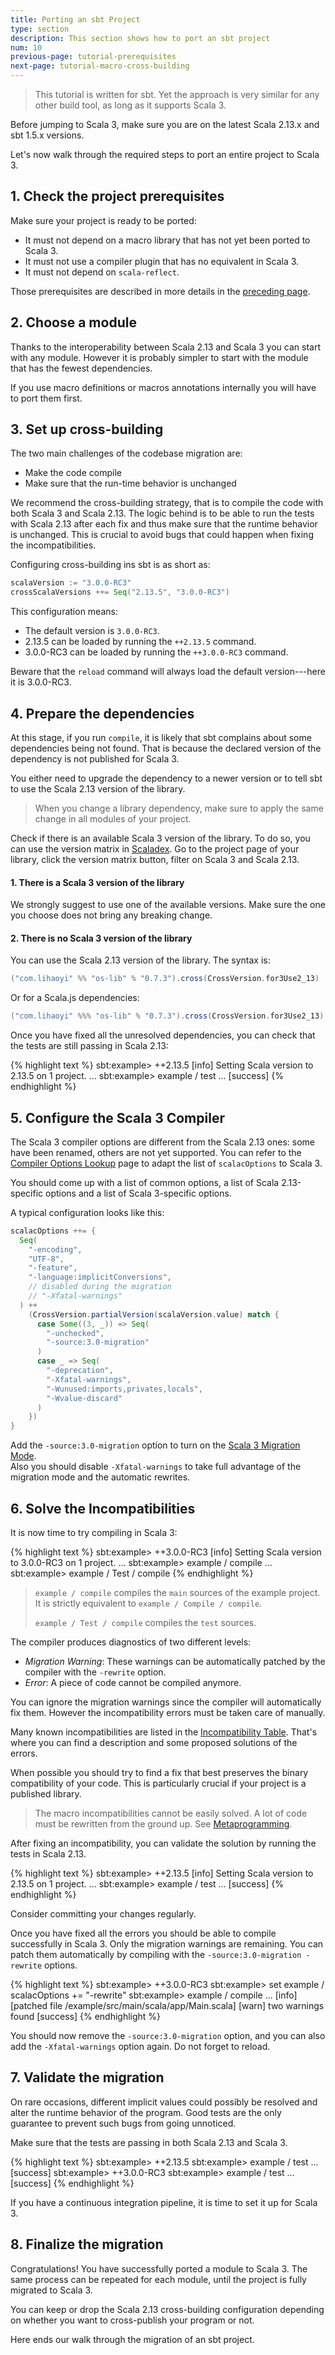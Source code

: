 ```yaml
---
title: Porting an sbt Project
type: section
description: This section shows how to port an sbt project
num: 10
previous-page: tutorial-prerequisites
next-page: tutorial-macro-cross-building
---
```


> This tutorial is written for sbt.
> Yet the approach is very similar for any other build tool, as long as it supports Scala 3.

Before jumping to Scala 3, make sure you are on the latest Scala 2.13.x and sbt 1.5.x versions.

Let's now walk through the required steps to port an entire project to Scala 3.

## 1. Check the project prerequisites

Make sure your project is ready to be ported:
- It must not depend on a macro library that has not yet been ported to Scala 3.
- It must not use a compiler plugin that has no equivalent in Scala 3.
- It must not depend on `scala-reflect`.

Those prerequisites are described in more details in the [preceding page](tutorial-prerequisites.html).

## 2. Choose a module

Thanks to the interoperability between Scala 2.13 and Scala 3 you can start with any module.
However it is probably simpler to start with the module that has the fewest dependencies.

If you use macro definitions or macros annotations internally you will have to port them first.

## 3. Set up cross-building

The two main challenges of the codebase migration are:
- Make the code compile
- Make sure that the run-time behavior is unchanged

We recommend the cross-building strategy, that is to compile the code with both Scala 3 and Scala 2.13.
The logic behind is to be able to run the tests with Scala 2.13 after each fix and thus make sure that the runtime behavior is unchanged.
This is crucial to avoid bugs that could happen when fixing the incompatibilities.

Configuring cross-building ins sbt is as short as:

```scala
scalaVersion := "3.0.0-RC3"
crossScalaVersions ++= Seq("2.13.5", "3.0.0-RC3")
```

This configuration means:
- The default version is `3.0.0-RC3`.
- 2.13.5 can be loaded by running the `++2.13.5` command.
- 3.0.0-RC3 can be loaded by running the `++3.0.0-RC3` command.

Beware that the `reload` command will always load the default version---here it is 3.0.0-RC3.

## 4. Prepare the dependencies

At this stage, if you run `compile`, it is likely that sbt complains about some dependencies being not found.
That is because the declared version of the dependency is not published for Scala 3.

You either need to upgrade the dependency to a newer version or to tell sbt to use the Scala 2.13 version of the library.

> When you change a library dependency, make sure to apply the same change in all modules of your project.

Check if there is an available Scala 3 version of the library.
To do so, you can use the version matrix in [Scaladex](https://index.scala-lang.org/).
Go to the project page of your library, click the version matrix button, filter on Scala 3 and Scala 2.13.

#### 1. There is a Scala 3 version of the library

We strongly suggest to use one of the available versions.
Make sure the one you choose does not bring any breaking change.

#### 2. There is no Scala 3 version of the library

You can use the Scala 2.13 version of the library. The syntax is:

```scala
("com.lihaoyi" %% "os-lib" % "0.7.3").cross(CrossVersion.for3Use2_13)
```

Or for a Scala.js dependencies:

```scala
("com.lihaoyi" %%% "os-lib" % "0.7.3").cross(CrossVersion.for3Use2_13)
```

Once you have fixed all the unresolved dependencies, you can check that the tests are still passing in Scala 2.13:

{% highlight text %}
sbt:example> ++2.13.5
[info] Setting Scala version to 2.13.5 on 1 project.
...
sbt:example> example / test
...
[success]
{% endhighlight %}

## 5. Configure the Scala 3 Compiler

The Scala 3 compiler options are different from the Scala 2.13 ones: some have been renamed, others are not yet supported.
You can refer to the [Compiler Options Lookup](options-lookup.html) page to adapt the list of `scalacOptions` to Scala 3.

You should come up with a list of common options, a list of Scala 2.13-specific options and a list of Scala 3-specific options.

A typical configuration looks like this:
```scala
scalacOptions ++= {
  Seq(
    "-encoding",
    "UTF-8",
    "-feature",
    "-language:implicitConversions",
    // disabled during the migration
    // "-Xfatal-warnings"
  ) ++ 
    (CrossVersion.partialVersion(scalaVersion.value) match {
      case Some((3, _)) => Seq(
        "-unchecked",
        "-source:3.0-migration"
      )
      case _ => Seq(
        "-deprecation",
        "-Xfatal-warnings",
        "-Wunused:imports,privates,locals",
        "-Wvalue-discard"
      )
    })
}
```

Add the `-source:3.0-migration` option to turn on the [Scala 3 Migration Mode](tooling-migration-mode.html).   
Also you should disable `-Xfatal-warnings` to take full advantage of the migration mode and the automatic rewrites.

## 6. Solve the Incompatibilities

It is now time to try compiling in Scala 3:

{% highlight text %}
sbt:example> ++3.0.0-RC3
[info] Setting Scala version to 3.0.0-RC3 on 1 project.
...
sbt:example> example / compile
...
sbt:example> example / Test / compile
{% endhighlight %}

> `example / compile` compiles the `main` sources of the example project.
> It is strictly equivalent to `example / Compile / compile`.
>
> `example / Test / compile` compiles the `test` sources.

The compiler produces diagnostics of two different levels:
- *Migration Warning*: These warnings can be automatically patched by the compiler with the `-rewrite` option.
- *Error*: A piece of code cannot be compiled anymore.

You can ignore the migration warnings since the compiler will automatically fix them.
However the incompatibility errors must be taken care of manually.

Many known incompatibilities are listed in the [Incompatibility Table](incompatibility-table.html). 
That's where you can find a description and some proposed solutions of the errors.

When possible you should try to find a fix that best preserves the binary compatibility of your code.
This is particularly crucial if your project is a published library.

> The macro incompatibilities cannot be easily solved.
> A lot of code must be rewritten from the ground up.
> See [Metaprogramming](compatibility-metaprogramming.html).

After fixing an incompatibility, you can validate the solution by running the tests in Scala 2.13.

{% highlight text %}
sbt:example> ++2.13.5
[info] Setting Scala version to 2.13.5 on 1 project.
...
sbt:example> example / test
...
[success]
{% endhighlight %}

Consider committing your changes regularly.

Once you have fixed all the errors you should be able to compile successfully in Scala 3.
Only the migration warnings are remaining.
You can patch them automatically by compiling with the `-source:3.0-migration -rewrite` options.

{% highlight text %}
sbt:example> ++3.0.0-RC3
sbt:example> set example / scalacOptions += "-rewrite"
sbt:example> example / compile
...
[info] [patched file /example/src/main/scala/app/Main.scala]
[warn] two warnings found
[success]
{% endhighlight %}

You should now remove the `-source:3.0-migration` option, and you can also add the `-Xfatal-warnings` option again.
Do not forget to reload.

## 7. Validate the migration

On rare occasions, different implicit values could possibly be resolved and alter the runtime behavior of the program.
Good tests are the only guarantee to prevent such bugs from going unnoticed.

Make sure that the tests are passing in both Scala 2.13 and Scala 3.

{% highlight text %}
sbt:example> ++2.13.5
sbt:example> example / test
...
[success]
sbt:example> ++3.0.0-RC3
sbt:example> example / test
...
[success]
{% endhighlight %}

If you have a continuous integration pipeline, it is time to set it up for Scala 3.

## 8. Finalize the migration

Congratulations! You have successfully ported a module to Scala 3.
The same process can be repeated for each module, until the project is fully migrated to Scala 3.

You can keep or drop the Scala 2.13 cross-building configuration depending on whether you want to cross-publish your program or not.

Here ends our walk through the migration of an sbt project.
